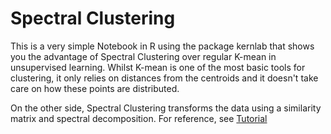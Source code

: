 # Spectral Clustering
 
This is a very simple Notebook in R using the package kernlab that shows you the advantage of Spectral Clustering over regular K-mean in unsupervised learning. Whilst K-mean is one of the most basic tools for clustering, it only relies on distances from the centroids and it doesn't take care on how these points are distributed.

On the other side, Spectral Clustering transforms the data using a similarity matrix and spectral decomposition. For reference, see 
[Tutorial](https://people.csail.mit.edu/dsontag/courses/ml14/notes/Luxburg07_tutorial_spectral_clustering.pdf)
